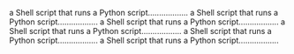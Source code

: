 a Shell script that runs a Python script..................
a Shell script that runs a Python script..................
a Shell script that runs a Python script..................
a Shell script that runs a Python script..................
a Shell script that runs a Python script..................
a Shell script that runs a Python script..................
